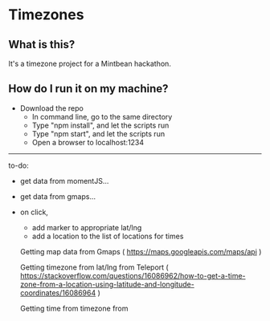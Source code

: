 # Timezones

## What is this?

It's a timezone project for a Mintbean hackathon.

## How do I run it on my machine?
- Download the repo
  - In command line, go to the same directory
  - Type "npm install", and let the scripts run
  - Type "npm start", and let the scripts run
  - Open a browser to localhost:1234


- - - 


to-do:

- get data from momentJS...
- get data from gmaps...

- on click, 
  - add marker to appropriate lat/lng
  - add a location to the list of locations for times

  Getting map data from Gmaps
  ( https://maps.googleapis.com/maps/api )
  
  Getting timezone from lat/lng from Teleport
  ( https://stackoverflow.com/questions/16086962/how-to-get-a-time-zone-from-a-location-using-latitude-and-longitude-coordinates/16086964 )

  Getting time from timezone from 
